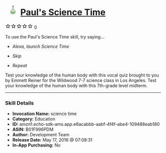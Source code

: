 # &nbsp;<img src="skill_icon" alt="Paul's Science Time icon" width="36"> [Paul's Science Time](http://alexa.amazon.com/#skills/amzn1.echo-sdk-ams.app.e6acabbb-aabf-4f4f-abe4-109488eab180)
![0 stars](../../images/ic_star_border_black_18dp_1x.png)![0 stars](../../images/ic_star_border_black_18dp_1x.png)![0 stars](../../images/ic_star_border_black_18dp_1x.png)![0 stars](../../images/ic_star_border_black_18dp_1x.png)![0 stars](../../images/ic_star_border_black_18dp_1x.png) 0

To use the Paul's Science Time skill, try saying...

* *Alexa, launch Science Time*

* *Skip*

* *Repeat*

Test your knowledge of the human body with this vocal quiz brought to you by Emmett Reiner for the Wildwood 7-7 science class in Los Angeles. Test your knowledge of the human body with this 7th-grade​ level midterm.

***

### Skill Details

* **Invocation Name:** science time
* **Category:** Education
* **ID:** amzn1.echo-sdk-ams.app.e6acabbb-aabf-4f4f-abe4-109488eab180
* **ASIN:** B01F996PDM
* **Author:** Development Team
* **Release Date:** May 17, 2016 @ 07:08:31
* **In-App Purchasing:** No
